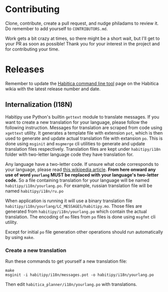 # Contributing

Clone, contribute, create a pull request, and nudge philadams to review it. Do remember to add yourself to `CONTRIBUTORS.md`.

Work gets a bit crazy at times, so there might be a short wait, but I'll get to
your PR as soon as possible! Thank you for your interest in the project and for
contributing your time.

# Releases

Remember to update the [Habitica command line
tool](http://habitica.wikia.com/wiki/Habitica_Command_Line_Tool) page on the
Habitica wikia with the latest release number and date.

## Internalization (I18N)
Habitipy use Python's builtin `gettext` module to translate messages. If you want to create a new translation for your language, please follow the following instruction.
Messages for translation are scraped from code using `xgettext` utility. It generates a template file with extension `pot`, which is then used to generate and update actual translation file with extansion `po`. This is done using `msginit` and `msgmerge` cli utilities to generate and update translation files respectively.
Translation files are kept under `habitipy/i18n` folder with two-letter language code they have translation for.

Any language have a two-letter code. If unsure what code corresponds to your language, please read [this wikipedia article](https://en.wikipedia.org/wiki/List_of_ISO_639-1_codes). **From here onward any use of word `yourlang` MUST be replaced with your language's two-letter code.** So a file containing translation for your language will be named `habitipy/i18n/yourlang.po`. For example, russian translation file will be named `habitipy/i18n/ru.po`

When application is running it will use a binary translation file `habitipy/i18n/yourlang/LC_MESSAGES/habitipy.mo`. Those files are generated from `habitipy/i18n/yourlang.po` which contain the actual translation. The encoding of `mo` files from `po` files is done using `msgfmt` cli utility.

Except for initial `po` file generation other operations should run automatically by using `make`.

### Create a new translation

Run these commands to get yourself a new translation file:
```
make
msginit -i habitipy/i18n/messages.pot -o habitipy/i18n/yourlang.po
```
Then edit `habitica_planner/i18n/yourlang.po` with translations.
